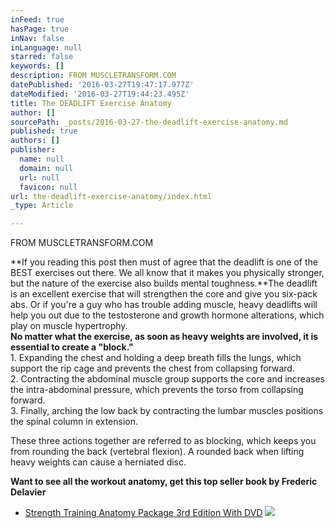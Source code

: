 ```yaml
---
inFeed: true
hasPage: true
inNav: false
inLanguage: null
starred: false
keywords: []
description: FROM MUSCLETRANSFORM.COM
datePublished: '2016-03-27T19:47:17.977Z'
dateModified: '2016-03-27T19:44:23.495Z'
title: The DEADLIFT Exercise Anatomy
author: []
sourcePath: _posts/2016-03-27-the-deadlift-exercise-anatomy.md
published: true
authors: []
publisher:
  name: null
  domain: null
  url: null
  favicon: null
url: the-deadlift-exercise-anatomy/index.html
_type: Article

---
```

FROM MUSCLETRANSFORM.COM

**If you reading this post then must of agree that the deadlift is one of the BEST exercises out there. We all know that it makes you physically stronger, but the nature of the exercise also builds mental toughness.**The deadlift is an excellent exercise that will strengthen the core and give you six-pack abs. Or if you're a guy who has trouble adding muscle, heavy deadlifts will help you out due to the testosterone and growth hormone alterations, which play on muscle hypertrophy.  
**No matter what the exercise, as soon as heavy weights are involved, it is essential to create a "block."**  
1\. Expanding the chest and holding a deep breath fills the lungs, which support the rip cage and prevents the chest from collapsing forward.  
2\. Contracting the abdominal muscle group supports the core and increases the intra-abdominal pressure, which prevents the torso from collapsing forward.  
3\. Finally, arching the low back by contracting the lumbar muscles positions the spinal column in extension.

These three actions together are referred to as blocking, which keeps you from rounding the back (vertebral flexion). A rounded back when lifting heavy weights can cause a herniated disc.

**Want to see all the workout anatomy, get this top seller book by Frederic Delavier**

* [Strength Training Anatomy Package 3rd Edition With DVD][0]
![](https://the-grid-user-content.s3-us-west-2.amazonaws.com/1edfee77-db88-4e6f-9a9e-0e4865194a87.jpg)

[0]: http://www.amazon.com/gp/product/1450441319/ref=as_li_tl?ie=UTF8&camp=1789&creative=9325&creativeASIN=1450441319&linkCode=as2&tag=muscltrans-20&linkId=AVSI76HF4X2H523C "book"